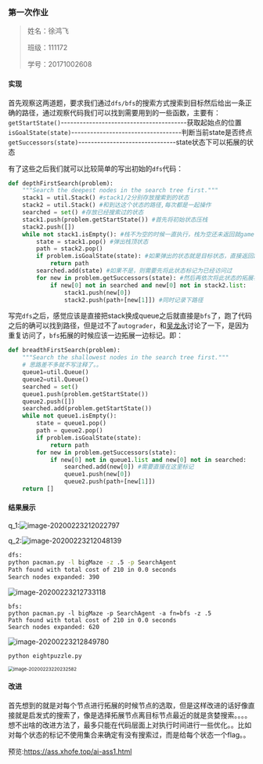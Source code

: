 ### 第一次作业

> 姓名：徐鸿飞
>
> 班级：111172
>
> 学号：20171002608

#### 实现

首先观察这两道题，要求我们通过`dfs/bfs`的搜索方式搜索到目标然后给出一条正确的路径，通过观察代码我们可以找到需要用到的一些函数，主要有：
`getStartState()`----------------------------------------获取起始点的位置
`isGoalState(state)`-----------------------------------判断当前state是否终点
`getSuccessors(state)`-------------------------------state状态下可以拓展的状态

有了这些之后我们就可以比较简单的写出初始的`dfs`代码：

```python
def depthFirstSearch(problem):
    """Search the deepest nodes in the search tree first."""
    stack1 = util.Stack() #stack1/2分别存放搜索到的状态
    stack2 = util.Stack() #和到达这个状态的路径,每次都是一起操作
    searched = set() #存放已经搜索过的状态
    stack1.push(problem.getStartState()) #首先将初始状态压栈
    stack2.push([])
    while not stack1.isEmpty(): #栈不为空的时候一直执行，栈为空还未返回就game over了，说明找不到一天路径可以到达目标状态
        state = stack1.pop() #弹出栈顶状态
        path = stack2.pop()
        if problem.isGoalState(state): #如果弹出的状态就是目标状态，直接返回路径
            return path
        searched.add(state) #如果不是，则需要先将此状态标记为已经访问过
        for new in problem.getSuccessors(state): #然后再依次将此状态的拓展状态压栈
            if new[0] not in searched and new[0] not in stack2.list:
                stack1.push(new[0])
                stack2.push(path+[new[1]]) #同时记录下路径

```

写完`dfs`之后，感觉应该是直接把stack换成queue之后就直接是`bfs`了，跑了代码之后的确可以找到路径，但是过不了`autograder`，和[吴龙永](https://github.com/chunibyo-wly)讨论了一下，是因为重复访问了，`bfs`拓展的时候应该一边拓展一边标记。即：

```python
def breadthFirstSearch(problem):
    """Search the shallowest nodes in the search tree first."""
    # 思路差不多就不写注释了。。
    queue1=util.Queue()
    queue2=util.Queue()
    searched = set()
    queue1.push(problem.getStartState())
    queue2.push([])
    searched.add(problem.getStartState())
    while not queue1.isEmpty():
        state = queue1.pop()
        path = queue2.pop()
        if problem.isGoalState(state):
            return path
        for new in problem.getSuccessors(state):
            if new[0] not in queue1.list and new[0] not in searched:
                searched.add(new[0]) #需要直接在这里标记
                queue1.push(new[0])
                queue2.push(path+[new[1]])
    return []
```

#### 结果展示

q_1:![image-20200223212022797](第一次作业.assets/image-20200223212022797.png)

q_2:![image-20200223212048139](第一次作业.assets/image-20200223212048139.png)

```bash
dfs:
python pacman.py -l bigMaze -z .5 -p SearchAgent
Path found with total cost of 210 in 0.0 seconds
Search nodes expanded: 390
```

![image-20200223212733118](第一次作业.assets/image-20200223212733118.png)

```
bfs:
python pacman.py -l bigMaze -p SearchAgent -a fn=bfs -z .5
Path found with total cost of 210 in 0.0 seconds
Search nodes expanded: 620
```

![image-20200223212849780](第一次作业.assets/image-20200223212849780.png)

```
python eightpuzzle.py
```

<img src="第一次作业.assets/image-20200223220232582.png" alt="image-20200223220232582" style="zoom: 67%;" />

#### 改进

首先想到的就是对每个节点进行拓展的时候节点的选取，但是这样改进的话好像直接就是启发式的搜索了，像是选择拓展节点离目标节点最近的就是贪婪搜索。。。。想不出啥的改进方法了，最多只能在代码层面上对执行时间进行一些优化。。比如对每个状态的标记不使用集合来确定有没有搜索过，而是给每个状态一个flag。。

预览:https://ass.xhofe.top/ai-ass1.html